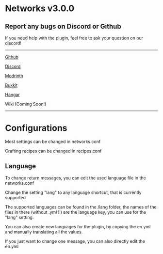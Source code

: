 # Networks v3.0.0


## Report any bugs on Discord or Github

If you need help with the plugin, feel free to ask your question on our discord!

---

[Github](https://github.com/nanoflux/networks)

[Discord](https://discord.gg/wQXKdtVPMd)

[Modrinth](https://modrinth.com/plugin/networks)

[Bukkit](https://dev.bukkit.org/projects/networks)

[Hangar](https://hangar.papermc.io/NanoFlux/Networks)

Wiki (Coming Soon!)

---

# Configurations

Most settings can be changed in networks.conf

Crafting recipes can be changed in recipes.conf

## Language

To change return messages, you can edit the used language file in the networks.conf

Change the setting "lang" to any language shortcut, that is currently supported

The supported languages can be found in the /lang folder, the names of the files in there (without .yml !!) are the language key, you can use for the "lang" setting.

You can also create new languages for the plugin, by copying the en.yml and manually translating all the values.

If you just want to change one message, you can also directly edit the en.yml

